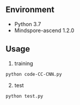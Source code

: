 ## Environment

- Python 3.7
- Mindspore-ascend 1.2.0


## Usage

1. training

```shell
python code-CC-CNN.py
```

2. test

```shell
python test.py
```

